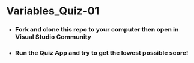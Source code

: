 # Variables_Quiz-01

- ### Fork and clone this repo to your computer then open in Visual Studio Community
- ### Run the Quiz App and try to get the lowest possible score!

